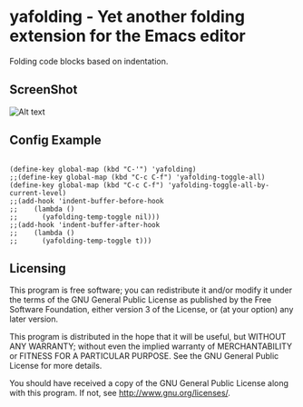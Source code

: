 # yafolding - Yet another folding extension for the Emacs editor

Folding code blocks based on indentation.  

## ScreenShot
![Alt text](https://raw.github.com/zenozeng/yafolding.el/master/psc.png)


## Config Example

```emacs-lisp

(define-key global-map (kbd "C-'") 'yafolding)
;;(define-key global-map (kbd "C-c C-f") 'yafolding-toggle-all)
(define-key global-map (kbd "C-c C-f") 'yafolding-toggle-all-by-current-level)
;;(add-hook 'indent-buffer-before-hook
;;	  (lambda ()
;;	    (yafolding-temp-toggle nil)))
;;(add-hook 'indent-buffer-after-hook
;;	  (lambda ()
;;	    (yafolding-temp-toggle t)))
```


## Licensing

This program is free software; you can redistribute it and/or modify
it under the terms of the GNU General Public License as published by
the Free Software Foundation, either version 3 of the License, or
(at your option) any later version.

This program is distributed in the hope that it will be useful,
but WITHOUT ANY WARRANTY; without even the implied warranty of
MERCHANTABILITY or FITNESS FOR A PARTICULAR PURPOSE.  See the
GNU General Public License for more details.

You should have received a copy of the GNU General Public License
along with this program.  If not, see <http://www.gnu.org/licenses/>.


